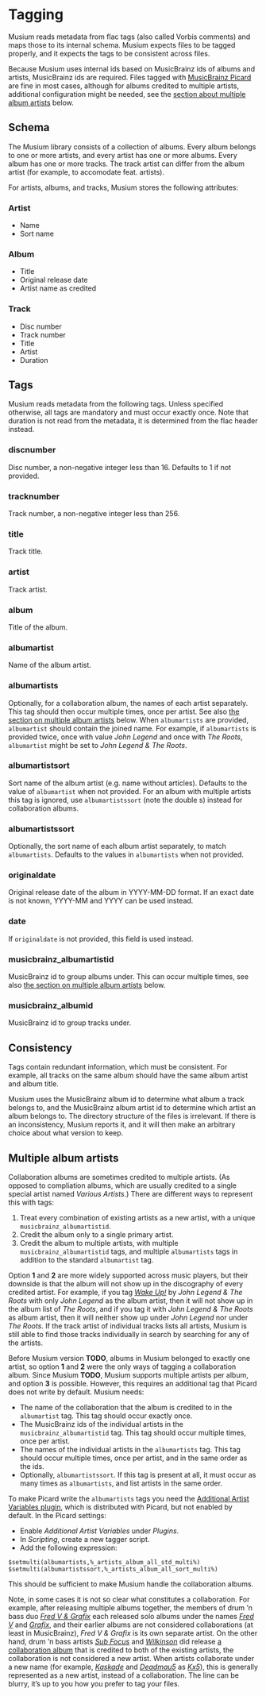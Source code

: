 # Tagging

Musium reads metadata from flac tags (also called Vorbis comments) and maps
those to its internal schema. Musium expects files to be tagged properly, and it
expects the tags to be consistent across files.

Because Musium uses internal ids based on MusicBrainz ids of albums and artists,
MusicBrainz ids are required. Files tagged with [MusicBrainz Picard][picard] are
fine in most cases, although for albums credited to multiple artists, additional
configuration might be needed, see the [section about multiple album
artists](#multiple-album-artists) below.

[picard]: https://picard.musicbrainz.org/

## Schema

The Musium library consists of a collection of albums. Every album belongs to
one or more artists, and every artist has one or more albums. Every album has
one or more tracks. The track artist can differ from the album artist (for
example, to accomodate feat. artists).

For artists, albums, and tracks, Musium stores the following attributes:

### Artist

 * Name
 * Sort name

### Album

 * Title
 * Original release date
 * Artist name as credited

### Track

 * Disc number
 * Track number
 * Title
 * Artist
 * Duration

## Tags

Musium reads metadata from the following tags. Unless specified otherwise,
all tags are mandatory and must occur exactly once. Note that duration is not
read from the metadata, it is determined from the flac header instead.

### discnumber

Disc number, a non-negative integer less than 16. Defaults to 1 if not provided.

### tracknumber

Track number, a non-negative integer less than 256.

### title

Track title.

### artist

Track artist.

### album

Title of the album.

### albumartist

Name of the album artist.

### albumartists

Optionally, for a collaboration album, the names of each artist separately. This
tag should then occur multiple times, once per artist. See also [the section on
multiple album artists](#multiple-album-artists) below. When `albumartists` are
provided, `albumartist` should contain the joined name. For example, if
`albumartists` is provided twice, once with value _John Legend_ and once with
_The Roots_, `albumartist` might be set to _John Legend & The Roots_.

### albumartistsort

Sort name of the album artist (e.g. name without articles). Defaults to the
value of `albumartist` when not provided. For an album with multiple artists
this tag is ignored, use `albumartistssort` (note the double s) instead for
collaboration albums.

### albumartistssort

Optionally, the sort name of each album artist separately, to match
`albumartists`. Defaults to the values in `albumartists` when not provided.

### originaldate

Original release date of the album in <abbr>YYYY-MM-DD</abbr> format.
If an exact date is not known, <abbr>YYYY-MM</abbr> and <abbr>YYYY</abbr>
can be used instead.

### date

If `originaldate` is not provided, this field is used instead.

### musicbrainz_albumartistid

MusicBrainz id to group albums under. This can occur multiple times, see also
[the section on multiple album artists](#multiple-album-artists) below.

### musicbrainz_albumid

MusicBrainz id to group tracks under.

## Consistency

Tags contain redundant information, which must be consistent. For example, all
tracks on the same album should have the same album artist and album title.

Musium uses the MusicBrainz album id to determine what album a track belongs to,
and the MusicBrainz album artist id to determine which artist an album belongs
to. The directory structure of the files is irrelevant. If there is an
inconsistency, Musium reports it, and it will then make an arbitrary choice
about what version to keep.

## Multiple album artists

Collaboration albums are sometimes credited to multiple artists. (As opposed to
compliation albums, which are usually credited to a single special artist named
_Various Artists_.) There are different ways to represent this with tags:

 1. Treat every combination of existing artists as a new artist, with a unique
    `musicbrainz_albumartistid`.
 2. Credit the album only to a single primary artist.
 3. Credit the album to multiple artists, with multiple
    `musicbrainz_albumartistid` tags, and multiple `albumartists` tags in
    addition to the standard `albumartist` tag.

Option **1** and **2** are more widely supported across music players, but their
downside is that the album will not show up in the discography of every credited
artist. For example, if you tag [_Wake Up!_][wakeup] by _John Legend & The Roots_
with only _John Legend_ as the album artist, then it will not show up in the
album list of _The Roots_, and if you tag it with _John Legend & The Roots_ as
album artist, then it will neither show up under _John Legend_ nor under _The
Roots_. If the track artist of individual tracks lists all artists, Musium is
still able to find those tracks individually in search by searching for any of
the artists.

Before Musium version **TODO**, albums in Musium belonged to exactly one artist,
so option **1** and **2** were the only ways of tagging a collaboration album.
Since Musium **TODO**, Musium supports multiple artists per album, and option
**3** is possible. However, this requires an additional tag that Picard does not
write by default. Musium needs:

 * The name of the collaboration that the album is credited to in the
   `albumartist` tag. This tag should occur exactly once.
 * The MusicBrainz ids of the individual artists in the
   `musicbrainz_albumartistid` tag. This tag should occur multiple times, once
   per artist.
 * The names of the individual artists in the `albumartists` tag. This tag
   should occur multiple times, once per artist, and in the same order as the
   ids.
 * Optionally, `albumartistssort`. If this tag is present at all, it must occur
   as many times as `albumartists`, and list artists in the same order.

To make Picard write the `albumartists` tags you need the [Additional Artist
Variables plugin][plugin], which is distributed with Picard, but not enabled by
default. In the Picard settings:

 * Enable _Additional Artist Variables_ under _Plugins_.
 * In _Scripting_, create a new tagger script.
 * Add the following expression:

```
$setmulti(albumartists,%_artists_album_all_std_multi%)
$setmulti(albumartistssort,%_artists_album_all_sort_multi%)
```

This should be sufficient to make Musium handle the collaboration albums.

Note, in some cases it is not so clear what constitutes a collaboration. For
example, after releasing multiple albums together, the members of drum ’n bass
duo [_Fred V & Grafix_][fvng] each released solo albums under the names [_Fred
V_][fv] and [_Grafix_][gfx], and their earlier albums are not considered
collaborations (at least in MusicBrainz), _Fred V & Grafix_ is its own separate
artist. On the other hand, drum ’n bass artists [_Sub Focus_][sf] and
[_Wilkinson_][wn] did release [a collaboration album][portals] that is credited
to both of the existing artists, the collaboration is not considered a new
artist. When artists collaborate under a new name (for example,
[_Kaskade_][kaskade] and [_Deadmau5_][mau5] as [_Kx5_][kx5]), this is generally
represented as a new artist, instead of a collaboration. The line can be blurry,
it’s up to you how you prefer to tag your files.

[wakeup]:  https://musicbrainz.org/release-group/563d758b-aa16-4e35-8986-6d402ea3cef8
[fvng]:    https://musicbrainz.org/artist/d01d66ae-be95-42c3-86c4-fff502690a33
[fv]:      https://musicbrainz.org/artist/d5259aab-5a5d-42a8-a0b8-fb1bcd6b7ac9
[gfx]:     https://musicbrainz.org/artist/c02a5966-b5c4-483a-8326-483edcf3680e
[sf]:      https://musicbrainz.org/artist/8cf49f40-b8fe-4a63-b4ea-f922d6145bb4
[wn]:      https://musicbrainz.org/artist/c9fa114f-8426-4286-a289-9f16c8e092b5
[portals]: https://musicbrainz.org/release-group/7ffd3bc6-a53c-4e7d-bf87-98e5738c1e48
[kaskade]: https://musicbrainz.org/artist/29ed4a49-fb99-4a5c-8713-609cabe6f34a
[mau5]:    https://musicbrainz.org/artist/4a00ec9d-c635-463a-8cd4-eb61725f0c60
[kx5]:     https://musicbrainz.org/artist/9c57432d-484f-4181-b73d-f78dbb7a63be
[plugin]:  https://github.com/rdswift/picard-plugins/blob/430ecb4cfdf77c97a463a2a69b2e7d690ff8d282/plugins/additional_artists_variables/docs/README.md
